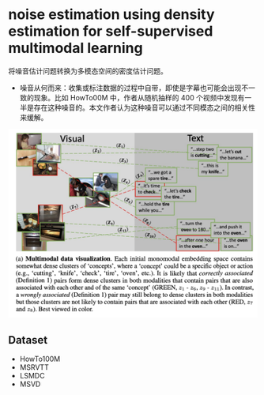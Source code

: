 # noise estimation using density estimation for self-supervised multimodal learning

将噪音估计问题转换为多模态空间的密度估计问题。

- 噪音从何而来：收集或标注数据的过程中自带，即使是字幕也可能会出现不一致的现象。比如 HowTo00M 中，作者从随机抽样的 400 个视频中发现有一半是存在这种噪音的。本文作者认为这种噪音可以通过不同模态之间的相关性来缓解。

![](images/2023-01-13-22-27-22.png)

## Dataset

- HowTo100M
- MSRVTT
- LSMDC
- MSVD
